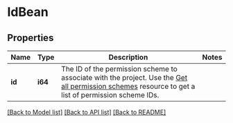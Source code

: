 # IdBean

## Properties

Name | Type | Description | Notes
------------ | ------------- | ------------- | -------------
**id** | **i64** | The ID of the permission scheme to associate with the project. Use the [Get all permission schemes](#api-rest-api-2-permissionscheme-get) resource to get a list of permission scheme IDs. | 

[[Back to Model list]](../README.md#documentation-for-models) [[Back to API list]](../README.md#documentation-for-api-endpoints) [[Back to README]](../README.md)


